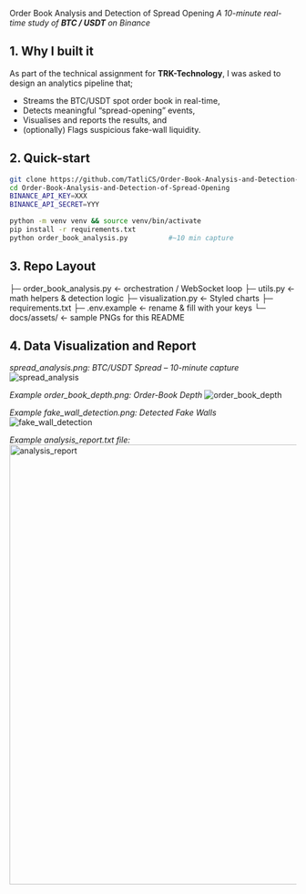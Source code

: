 Order Book Analysis and Detection of Spread Opening
*A 10-minute real-time study of **BTC / USDT** on Binance*

## 1. Why I built it

As part of the technical assignment for **TRK-Technology**, I was asked to design an analytics pipeline that;

* Streams the BTC/USDT spot order book in real-time,  
* Detects meaningful “spread-opening” events,  
* Visualises and reports the results, and  
* (optionally) Flags suspicious fake-wall liquidity.

## 2. Quick-start

```bash
git clone https://github.com/TatliCS/Order-Book-Analysis-and-Detection-of-Spread-Opening.git
cd Order-Book-Analysis-and-Detection-of-Spread-Opening
BINANCE_API_KEY=XXX
BINANCE_API_SECRET=YYY

python -m venv venv && source venv/bin/activate
pip install -r requirements.txt
python order_book_analysis.py          #~10 min capture
```

## 3. Repo Layout

├─ order_book_analysis.py   ← orchestration / WebSocket loop
├─ utils.py                 ← math helpers & detection logic
├─ visualization.py         ← Styled charts
├─ requirements.txt
├─ .env.example             ← rename & fill with your keys
└─ docs/assets/             ← sample PNGs for this README

## 4. Data Visualization and Report

*spread_analysis.png: BTC/USDT Spread – 10-minute capture*
![spread_analysis](https://github.com/user-attachments/assets/801a3880-5374-4843-86aa-febd954762b5)

*Example order_book_depth.png: Order-Book Depth*
![order_book_depth](https://github.com/user-attachments/assets/e09ae82d-d319-4538-81e6-c486ac58ab1a)

*Example fake_wall_detection.png: Detected Fake Walls*
![fake_wall_detection](https://github.com/user-attachments/assets/727d7813-4dfa-4b52-ad7e-dabc2e510bff)

*Example analysis_report.txt file:*
<img width="773" alt="analysis_report" src="https://github.com/user-attachments/assets/42515e4f-dbf6-43f1-9a6e-83c40fb785c6" />

